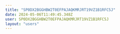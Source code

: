```yaml
---
title: "SP0DX2BGGHBW2T0EFPAJAQKMRJRT19VZ1B1RFC5J"
date: 2024-05-06T11:49:45.348Z
user: SP0DX2BGGHBW2T0EFPAJAQKMRJRT19VZ1B1RFC5J
layout: "users"
---
```

    